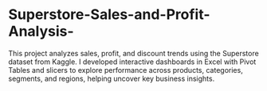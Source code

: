 # Superstore-Sales-and-Profit-Analysis-
This project analyzes sales, profit, and discount trends using the Superstore dataset from Kaggle. I developed interactive dashboards in Excel with Pivot Tables and slicers to explore performance across products, categories, segments, and regions, helping uncover key business insights.
